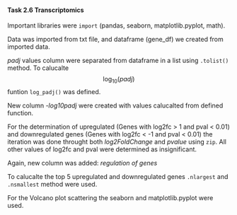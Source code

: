 #### Task 2.6 Transcriptomics ####

Important libraries were `import` (pandas, seaborn, matplotlib.pyplot, math).

Data was imported from txt file, and dataframe (gene_df) we created from imported data.

*padj* values column were separated from dataframe in a list using `.tolist()` method.
To calucalte $$ \log_{10}(padj) $$ funtion `log_padj()` was defined.

New column *-log10padj* were created with values calucalted from defined function.

For the determination of upregulated (Genes with log2fc > 1 and pval < 0.01) and downregulated genes (Genes with log2fc < -1 and pval < 0.01) the iteration was done throught both *log2FoldChange* and *pvalue* using `zip`. All other values of log2fc and pval were determined as insignificant.

Again, new column was added: *regulation of genes*

To calucalte the top 5  upregulated and downregulated genes `.nlargest` and `.nsmallest` method were used.

For the Volcano plot scattering the seaborn and matplotlib.pyplot were used.
